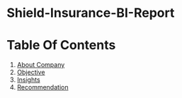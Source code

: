 # Shield-Insurance-BI-Report

# Table Of Contents
1. [About Company](#about-company)
2. [Objective](#objective)
3. [Insights](#insights)
4. [Recommendation](#recommendation)
